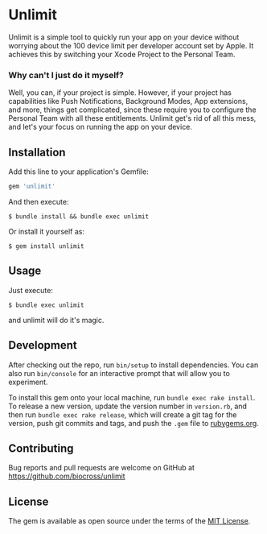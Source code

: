 # Unlimit

Unlimit is a simple tool to quickly run your app on your device without worrying about the 100 device limit per developer account set by Apple. It achieves this by switching your Xcode Project to the Personal Team.

### Why can't I just do it myself?

Well, you can, if your project is simple. However, if your project has capabilities like Push Notifications, Background Modes, App extensions, and more, things get complicated, since these require you to configure the Personal Team with all these entitlements. Unlimit get's rid of all this mess, and let's your focus on running the app on your device.

## Installation

Add this line to your application's Gemfile:

```ruby
gem 'unlimit'
```

And then execute:

    $ bundle install && bundle exec unlimit

Or install it yourself as:

    $ gem install unlimit

## Usage

Just execute:

    $ bundle exec unlimit

and unlimit will do it's magic.

## Development

After checking out the repo, run `bin/setup` to install dependencies. You can also run `bin/console` for an interactive prompt that will allow you to experiment.

To install this gem onto your local machine, run `bundle exec rake install`. To release a new version, update the version number in `version.rb`, and then run `bundle exec rake release`, which will create a git tag for the version, push git commits and tags, and push the `.gem` file to [rubygems.org](https://rubygems.org).

## Contributing

Bug reports and pull requests are welcome on GitHub at https://github.com/biocross/unlimit

## License

The gem is available as open source under the terms of the [MIT License](https://opensource.org/licenses/MIT).
